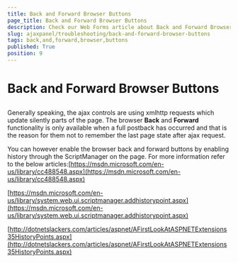 ```yaml
---
title: Back and Forward Browser Buttons
page_title: Back and Forward Browser Buttons
description: Check our Web Forms article about Back and Forward Browser Buttons.
slug: ajaxpanel/troubleshooting/back-and-forward-browser-buttons
tags: back,and,forward,browser,buttons
published: True
position: 9
---
```


# Back and Forward Browser Buttons



## 

Generally speaking, the ajax controls are using xmlhttp requests which update silently parts of the page. The browser **Back** and **Forward** functionality is only available when a full postback has occurred and that is the reason for them not to remember the last page state after ajax request.

You can however enable the browser back and forward buttons by enabling history through the ScriptManager on the page. For more information refer to the below articles:[https://msdn.microsoft.com/en-us/library/cc488548.aspx](https://msdn.microsoft.com/en-us/library/cc488548.aspx)

[https://msdn.microsoft.com/en-us/library/system.web.ui.scriptmanager.addhistorypoint.aspx](https://msdn.microsoft.com/en-us/library/system.web.ui.scriptmanager.addhistorypoint.aspx)

[http://dotnetslackers.com/articles/aspnet/AFirstLookAtASPNETExtensions35HistoryPoints.aspx](http://dotnetslackers.com/articles/aspnet/AFirstLookAtASPNETExtensions35HistoryPoints.aspx)
